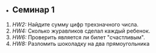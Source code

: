   * ## Семинар 1
1. *HW2:*  Найдите сумму цифр трехзначного числа.
2. *HW4:*  Сколько журавликов сделал каждый ребенок.
3. *HW6:*  Проверить является ли билет "счастливым".
4. *HW8:*   Разломить шоколадку на два прямоугольника

